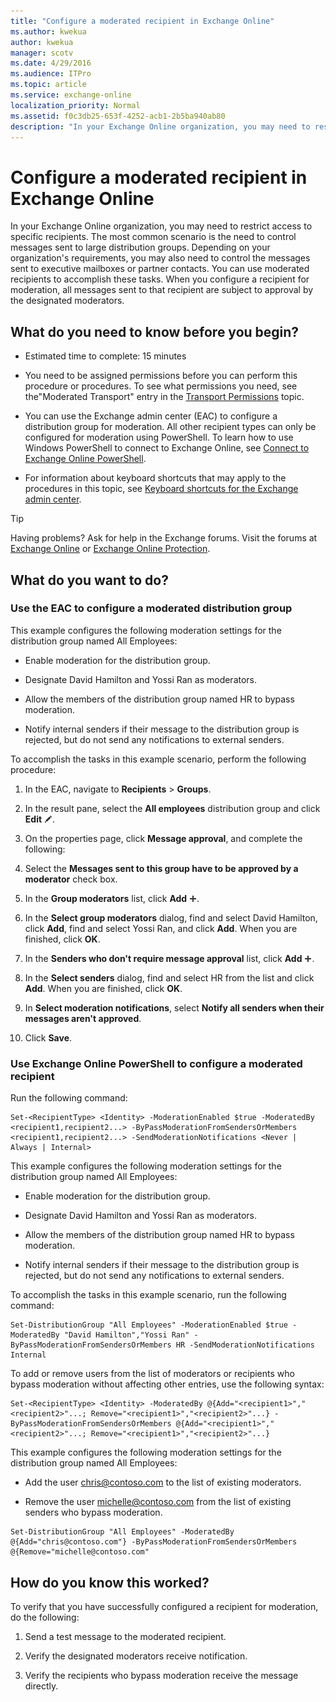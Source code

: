 ```yaml
---
title: "Configure a moderated recipient in Exchange Online"
ms.author: kwekua
author: kwekua
manager: scotv
ms.date: 4/29/2016
ms.audience: ITPro
ms.topic: article
ms.service: exchange-online
localization_priority: Normal
ms.assetid: f0c3db25-653f-4252-acb1-2b5ba940ab80
description: "In your Exchange Online organization, you may need to restrict access to specific recipients. The most common scenario is the need to control messages sent to large distribution groups. Depending on your organization's requirements, you may also need to control the messages sent to executive mailboxes or partner contacts. You can use moderated recipients to accomplish these tasks. When you configure a recipient for moderation, all messages sent to that recipient are subject to approval by the designated moderators."
---
```


# Configure a moderated recipient in Exchange Online

In your Exchange Online organization, you may need to restrict access to specific recipients. The most common scenario is the need to control messages sent to large distribution groups. Depending on your organization's requirements, you may also need to control the messages sent to executive mailboxes or partner contacts. You can use moderated recipients to accomplish these tasks. When you configure a recipient for moderation, all messages sent to that recipient are subject to approval by the designated moderators.
  
## What do you need to know before you begin?

- Estimated time to complete: 15 minutes
    
- You need to be assigned permissions before you can perform this procedure or procedures. To see what permissions you need, see the"Moderated Transport" entry in the [Transport Permissions](https://technet.microsoft.com/library/f49f4fb5-af75-43cb-900f-c5f7b8cfa143.aspx) topic. 
    
- You can use the Exchange admin center (EAC) to configure a distribution group for moderation. All other recipient types can only be configured for moderation using PowerShell. To learn how to use Windows PowerShell to connect to Exchange Online, see [Connect to Exchange Online PowerShell](https://go.microsoft.com/fwlink/p/?linkid=396554).
    
- For information about keyboard shortcuts that may apply to the procedures in this topic, see [Keyboard shortcuts for the Exchange admin center](../accessibility/keyboard-shortcuts-in-admin-center.md).
    
> [!TIP]
> Having problems? Ask for help in the Exchange forums. Visit the forums at [Exchange Online](https://go.microsoft.com/fwlink/p/?linkId=267542) or [Exchange Online Protection](https://go.microsoft.com/fwlink/p/?linkId=285351). 
  
## What do you want to do?

### Use the EAC to configure a moderated distribution group
<a name="EMCtoConfigureModeration"> </a>

This example configures the following moderation settings for the distribution group named All Employees:
  
- Enable moderation for the distribution group.
    
- Designate David Hamilton and Yossi Ran as moderators.
    
- Allow the members of the distribution group named HR to bypass moderation.
    
- Notify internal senders if their message to the distribution group is rejected, but do not send any notifications to external senders. 
    
To accomplish the tasks in this example scenario, perform the following procedure:
  
1. In the EAC, navigate to **Recipients** \> **Groups**.
    
2. In the result pane, select the **All employees** distribution group and click **Edit** ![Edit icon](../media/ITPro_EAC_EditIcon.gif).
    
3. On the properties page, click **Message approval**, and complete the following:
    
1. Select the **Messages sent to this group have to be approved by a moderator** check box. 
    
2. In the **Group moderators** list, click **Add** ![Add Icon](../media/ITPro_EAC_AddIcon.gif).
    
3. In the **Select group moderators** dialog, find and select David Hamilton, click **Add**, find and select Yossi Ran, and click **Add**. When you are finished, click **OK**.
    
4. In the **Senders who don't require message approval** list, click **Add** ![Add Icon](../media/ITPro_EAC_AddIcon.gif).
    
5. In the **Select senders** dialog, find and select HR from the list and click **Add**. When you are finished, click **OK**.
    
6. In **Select moderation notifications**, select **Notify all senders when their messages aren't approved**.
    
4. Click **Save**.
    
### Use Exchange Online PowerShell to configure a moderated recipient
<a name="EMCtoConfigureModeration"> </a>

Run the following command:
  
```
Set-<RecipientType> <Identity> -ModerationEnabled $true -ModeratedBy <recipient1,recipient2...> -ByPassModerationFromSendersOrMembers <recipient1,recipient2...> -SendModerationNotifications <Never | Always | Internal>
```

This example configures the following moderation settings for the distribution group named All Employees: 
  
- Enable moderation for the distribution group.
    
- Designate David Hamilton and Yossi Ran as moderators.
    
- Allow the members of the distribution group named HR to bypass moderation.
    
- Notify internal senders if their message to the distribution group is rejected, but do not send any notifications to external senders.
    
To accomplish the tasks in this example scenario, run the following command:
  
```
Set-DistributionGroup "All Employees" -ModerationEnabled $true -ModeratedBy "David Hamilton","Yossi Ran" -ByPassModerationFromSendersOrMembers HR -SendModerationNotifications Internal
```

To add or remove users from the list of moderators or recipients who bypass moderation without affecting other entries, use the following syntax:
  
```
Set-<RecipientType> <Identity> -ModeratedBy @{Add="<recipient1>","<recipient2>"...; Remove="<recipient1>","<recipient2>"...} -ByPassModerationFromSendersOrMembers @{Add="<recipient1>","<recipient2>"...; Remove="<recipient1>","<recipient2>"...}
```

This example configures the following moderation settings for the distribution group named All Employees:
  
- Add the user chris@contoso.com to the list of existing moderators.
    
- Remove the user michelle@contoso.com from the list of existing senders who bypass moderation.
    
```
Set-DistributionGroup "All Employees" -ModeratedBy @{Add="chris@contoso.com"} -ByPassModerationFromSendersOrMembers @{Remove="michelle@contoso.com"
```

## How do you know this worked?

To verify that you have successfully configured a recipient for moderation, do the following:
  
1. Send a test message to the moderated recipient.
    
2. Verify the designated moderators receive notification.
    
3. Verify the recipients who bypass moderation receive the message directly.
    

